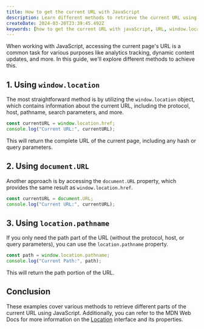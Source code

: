 ```yaml
---
title: How to get the current URL with JavaScript
description: Learn different methods to retrieve the current URL using JavaScript for analytics tracking, dynamic content updates, and more.
createDate: 2024-03-20T23:39:45.492Z
keywords: [how to get the current URL with javaScript, URL, window.location, document.URL, location.pathname, URLSearchParams, query parameters]
---
```


When working with JavaScript, accessing the current page's URL is a common task for various purposes like analytics tracking, dynamic content updates, and more. In this guide, we'll explore different methods to achieve this.

## 1. Using `window.location`

The most straightforward method is by utilizing the `window.location` object, which contains information about the current URL, including the protocol, host, pathname, search parameters, and more.

```javascript
const currentURL = window.location.href;
console.log("Current URL:", currentURL);
```

This will return the complete URL of the current page, including any hash or query parameters.

## 2. Using `document.URL`

Another approach is by accessing the `document.URL` property, which provides the same result as `window.location.href`.

```javascript
const currentURL = document.URL;
console.log("Current URL:", currentURL);
```

## 3. Using `location.pathname`

If you only need the path part of the URL (without the protocol, host, or query parameters), you can use the `location.pathname` property.

```javascript
const path = window.location.pathname;
console.log("Current Path:", path);
```

This will return the path portion of the URL.

## Conclusion

These examples cover various methods to retrieve different parts of the current URL using JavaScript. Additionally, you can refer to the MDN Web Docs for more information on the [Location](https://developer.mozilla.org/en-US/docs/Web/API/Location) interface and its properties.
